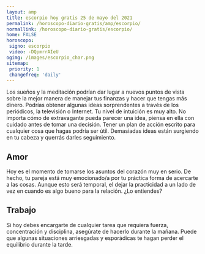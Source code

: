 ```yaml
---
layout: amp
title: escorpio hoy gratis 25 de mayo del 2021 
permalink: /horoscopo-diario-gratis/amp/escorpio/
normallink: /horoscopo-diario-gratis/escorpio/
home: FALSE
horoscopo:
 signo: escorpio
 video: -DQpmrrAIeU
ogimg: /images/escorpio_char.png
sitemap:
 priority: 1
 changefreq: 'daily'
---
```



Los sueños y la meditación podrían dar lugar a nuevos puntos de vista sobre la mejor manera de manejar tus finanzas y hacer que tengas más dinero. Podrías obtener algunas ideas sorprendentes a través de los periódicos, la televisión o Internet. Tu nivel de intuición es muy alto. No importa cómo de extravagante pueda parecer una idea, piensa en ella con cuidado antes de tomar una decisión. Tener un plan de acción escrito para cualquier cosa que hagas podría ser útil. Demasiadas ideas están surgiendo en tu cabeza y querrás darles seguimiento.

## Amor

Hoy es el momento de tomarse los asuntos del corazón muy en serio. De hecho, tu pareja está muy emocionado/a por tu práctica forma de acercarte a las cosas. Aunque esto será temporal, el dejar la practicidad a un lado de vez en cuando es algo bueno para la relación. ¿Lo entiendes?

## Trabajo

Si hoy debes encargarte de cualquier tarea que requiera fuerza, concentración y disciplina, asegúrate de hacerlo durante la mañana. Puede que algunas situaciones arriesgadas y esporádicas te hagan perder el equilibrio durante la tarde.